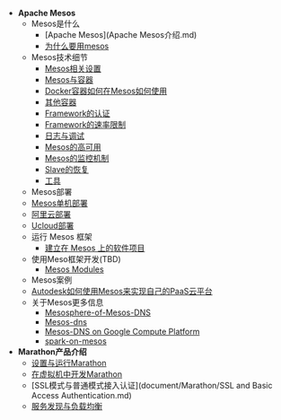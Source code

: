 * **Apache Mesos**
    * Mesos是什么
       * [Apache Mesos](Apache Mesos介绍.md)
       * [为什么要用mesos](为什么要用mesos.md)
    * Mesos技术细节
       * [Mesos相关设置](document/Configuration.md)
       * [Mesos与容器](document/Mesos-Containerizer.md)
       * [Docker容器如何在Mesos如何使用](document/Docker-Containerizer.md)
       * [其他容器](document/External-Containerizer.md)
       * [Framework的认证](document/Framework-Authorization.md)
       * [Framework的速率限制](document/Framework-Rate-Limiting.md)
       * [日志与调试](document/Mesos-of-Debug-and-Log.md)
       * [Mesos的高可用](document/Mesos-High-Availability-Mode.md)
       * [Mesos的监控机制](document/Mesos-Observability-Metrics.md)
       * [Slave的恢复](document/Slave-Recovery.md)
       * [工具](document/Tools.md)
    * Mesos部署
	 * [Mesos单机部署](mesos单机poc/单机安装mesos系统.md)
	 * [阿里云部署](mesos单机poc/单机安装mesos系统.md)
	 * [Ucloud部署](mesos单机poc/单机安装mesos系统.md)
    * 运行 Mesos 框架
       * [建立在 Mesos 上的软件项目](document/Running-mesos-Frameworks/Software-projects-built-on-Mesos.md)
    * 使用Meso框架开发(TBD)
       * [Mesos Modules](document/Mesos-Modeules/Mesos-Modules.md)
    * Mesos案例
    * [Autodesk如何使用Mesos来实现自己的PaaS云平台](Excellent-article/putting-mesos-through-its_paces.md)
    * 关于Mesos更多信息
	    * [Mesosphere-of-Mesos-DNS](OverView/Mesosphere-of-Mesos-DNS.md)
	    * [Mesos-dns](OverView/mesos-dns.md)
	    * [Mesos-DNS on Google Compute Platform](OverView/Mesos-DNS-on-Google-Compute-Platform.md)
	    * [spark-on-mesos](OverView/spark-on-mesos.md)
* **Marathon产品介绍**
    * [设置与运行Marathon](document/Marathon/Marathon.md)
    * [在虚拟机中开发Marathon](document/Marathon/developing-vm.md)
    * [SSL模式与普通模式接入认证](document/Marathon/SSL and Basic Access Authentication.md)
    * [服务发现与负载均衡](document/Marathon/Service-Discovery.md)

